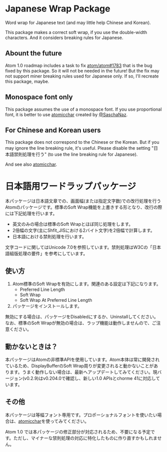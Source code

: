 # Japanese Wrap Package

Word wrap for Japanese text (and may little help Chinese and Korean).

This package makes a correct soft wrap, if you use the double-width characters. And it considers breaking rules for Japanese.

## Abount the future

Atom 1.0 roadmap includes a task to fix [atom/atom#1783](https://github.com/atom/atom/issues/1783) that is the bug fixed by this package. So it will not be needed in the future! But the fix may not support miner breaking rules used for Japanese only. If so, I'll recreate this package, maybe.

## Monospace font only

This package assumes the use of a monospace font. If you use proportional font, it is better to use [atomicchar](https://atom.io/packages/atomicchar) created by [@SaschaNaz](https://atom.io/users/SaschaNaz).

## For Chinese and Korean users

This package does not correspond to the Chinese or the Korean. But if you may ignore the line breaking rule, it's useful. Please disable the setting "日本語禁則処理を行う" (to use the line breaking rule for Japanese).

And see also [atomicchar](https://atom.io/packages/atomicchar).

# 日本語用ワードラップパッケージ
本パッケージは日本語文章での、画面幅(または指定文字数)での改行処理を行うAtomのパッケージです。標準のSoft Wrap機能を上書きする形となり、改行の際には下記処理を行います。

* 英文のみの場合は標準のSoft Wrapとほぼ同じ処理をします。
* 2倍幅の文字(主にShfit_JISにおける2バイト文字)を2倍幅で計算します。
* 日本語における禁則処理を行います。

文字コードに関してはUnicode 7.0を参照しています。禁則処理はW3Cの「日本語組版処理の要件」を参考にしています。

## 使い方
1. Atom標準のSoft Wrapを有効にします。関連のある設定は下記になります。
    * Preferred Line Length
    * Soft Wrap
    * Soft Wrap At Preferred Line Length
2. パッケージをインストールします。

無効にする場合は、パッケージをDisabledにするか、Uninstallしてください。なお、標準のSoft Wrapが無効の場合は、ラップ機能は動作しませんので、ご注意ください。

## 動かないときは？
本パッケージはAtomの非標準APIを使用しています。Atom本体は常に開発されているため、DisplayBufferのSoft Wrap周りが変更されると動かないことがあります。うまく動作しない場合は、最新へアップデートしてみてください。現バージョン(v0.2.9)はv0.204.0で確認し、新しい1.0 APIsとchorme 41に対応しています。

## その他
本パッケージは等幅フォント専用です。プロポーショナルフォントを使いたい場合は、[atomicchar](https://atom.io/packages/atomicchar)を使ってみてください。

Atom 1.0 では本パッケージの修正部分が対応されるため、不要になる予定です。ただし、マイナーな禁則処理の対応に特化したものに作り直すかもしれません。

